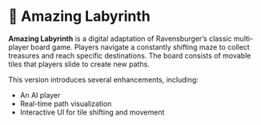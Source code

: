 # 🧩 Amazing Labyrinth

**Amazing Labyrinth** is a digital adaptation of Ravensburger’s classic multi-player board game. Players navigate a constantly shifting maze to collect treasures and reach specific destinations. The board consists of movable tiles that players slide to create new paths.

This version introduces several enhancements, including:
- An AI player
- Real-time path visualization
- Interactive UI for tile shifting and movement
